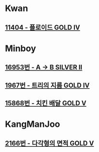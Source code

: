 
# Kwan 
## [11404 - 플로이드 GOLD IV](https://www.acmicpc.net/problem/11404)

# Minboy
## [16953번 - A -> B SILVER II](https://www.acmicpc.net/problem/16953)
## [1967번 - 트리의 지름 GOLD IV](https://www.acmicpc.net/problem/1967)
## [15868번 - 치킨 배달 GOLD V](https://www.acmicpc.net/problem/15868)

# KangManJoo
## [2166번 - 다각형의 면적 GOLD V](https://www.acmicpc.net/problem/2166)
